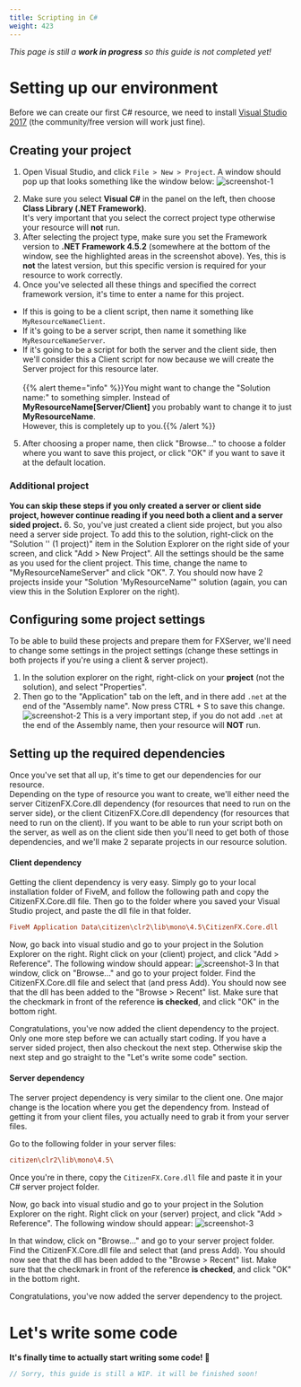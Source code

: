 ```yaml
---
title: Scripting in C#
weight: 423
---
```


_This page is still a <b>work in progress</b> so this guide is not completed yet!_

# Setting up our environment
Before we can create our first C# resource, we need to install [Visual Studio 2017](https://visualstudio.microsoft.com/vs/) (the community/free version will work just fine).


## Creating your project
1. Open Visual Studio, and click `File > New > Project`. A window should pop up that looks something like the window below:
![screenshot-1](/csharp-tut-1.png)
<!--<img src="about:blank">--> <!-- TODO: replace this with a local image!!! -->
2. Make sure you select **Visual C#** in the panel on the left, then choose **Class Library (.NET Framework)**.
<br>It's very important that you select the correct project type otherwise your resource will **not** run.
3. After selecting the project type, make sure you set the Framework version to **.NET Framework 4.5.2** (somewhere at the bottom of the window, see the highlighted areas in the screenshot above). Yes, this is **not** the latest version, but this specific version is required for your resource to work correctly.
4. Once you've selected all these things and specified the correct framework version, it's time to enter a name for this project.
  - If this is going to be a client script, then name it something like `MyResourceNameClient`.
  - If it's going to be a server script, then name it something like `MyResourceNameServer`.
  - If it's going to be a script for both the server and the client side, then we'll consider this a Client script for now because we will create the Server project for this resource later.
<br><br>{{% alert theme="info" %}}You might want to change the "Solution name:" to something simpler. Instead of **MyResourceName[Server/Client]** you probably want to change it to just **MyResourceName**.<br>However, this is completely up to you.{{% /alert %}}
5. After choosing a proper name, then click "Browse..." to choose a folder where you want to save this project, or click "OK" if you want to save it at the default location.
### Additional project
**You can skip these steps if you only created a server or client side project, however continue reading if you need both a client and a server sided project.**
6. So, you've just created a client side project, but you also need a server side project. To add this to the solution, right-click on the "Solution '<solution name>' (1 project)" item in the Solution Explorer on the right side of your screen, and click "Add > New Project". All the settings should be the same as you used for the client project. This time, change the name to "MyResourceNameServer" and click "OK".
7. You should now have 2 projects inside your "Solution 'MyResourceName'" solution (again, you can view this in the Solution Explorer on the right).


## Configuring some project settings
To be able to build these projects and prepare them for FXServer, we'll need to change some settings in the project settings (change these settings in both projects if you're using a client & server project).

1. In the solution explorer on the right, right-click on your **project** (not the solution), and select "Properties".
2. Then go to the "Application" tab on the left, and in there add `.net` at the end of the "Assembly name". Now press CTRL + S to save this change. ![screenshot-2](/csharp-tut-2.png)
This is a very important step, if you do not add `.net` at the end of the Assembly name, then your resource will **NOT** run.

## Setting up the required dependencies
Once you've set that all up, it's time to get our dependencies for our resource.
<br>Depending on the type of resource you want to create, we'll either need the server CitizenFX.Core.dll dependency (for resources that need to run on the server side), or the client CitizenFX.Core.dll dependency (for resources that need to run on the client). If you want to be able to run your script both on the server, as well as on the client side then you'll need to get both of those dependencies, and we'll make 2 separate projects in our resource solution.

#### Client dependency
Getting the client dependency is very easy. Simply go to your local installation folder of FiveM, and follow the following path and copy the CitizenFX.Core.dll file. Then go to the folder where you saved your  Visual Studio project, and paste the dll file in that folder.
```ini
FiveM Application Data\citizen\clr2\lib\mono\4.5\CitizenFX.Core.dll
```
Now, go back into visual studio and go to your project in the Solution Explorer on the right. Right click on your (client) project, and click "Add > Reference".
The following window should appear: ![screenshot-3](/csharp-tut-3.png)
In that window, click on "Browse..." and go to your project folder. Find the CitizenFX.Core.dll file and select that (and press Add). You should now see that the dll has been added to the "Browse > Recent" list. Make sure that the checkmark in front of the reference **is checked**, and click "OK" in the bottom right.

Congratulations, you've now added the client dependency to the project. Only one more step before we can actually start coding. If you have a server sided project, then also checkout the next step. Otherwise skip the next step and go straight to the "Let's write some code" section.


#### Server dependency
The server project dependency is very similar to the client one. One major change is the location where you get the dependency from. Instead of getting it from your client files, you actually need to grab it from your server files.

Go to the following folder in your server files:
```ini
citizen\clr2\lib\mono\4.5\
```
Once you're in there, copy the `CitizenFX.Core.dll` file and paste it in your C# server project folder.

Now, go back into visual studio and go to your project in the Solution Explorer on the right. Right click on your (server) project, and click "Add > Reference".
The following window should appear: ![screenshot-3](/csharp-tut-3.png)

In that window, click on "Browse..." and go to your server project folder. Find the CitizenFX.Core.dll file and select that (and press Add). You should now see that the dll has been added to the "Browse > Recent" list. Make sure that the checkmark in front of the reference **is checked**, and click "OK" in the bottom right.

Congratulations, you've now added the server dependency to the project.


# Let's write some code
**It's finally time to actually start writing some code! 🎉**
```cpp
// Sorry, this guide is still a WIP. it will be finished soon!
```
